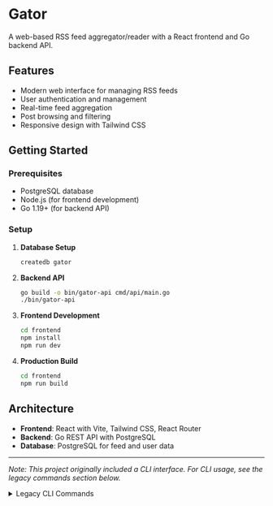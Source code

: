 # Gator

A web-based RSS feed aggregator/reader with a React frontend and Go backend API.

## Features

- Modern web interface for managing RSS feeds
- User authentication and management
- Real-time feed aggregation
- Post browsing and filtering
- Responsive design with Tailwind CSS

## Getting Started

### Prerequisites
- PostgreSQL database
- Node.js (for frontend development)
- Go 1.19+ (for backend API)

### Setup

1. **Database Setup**
   ```bash
   createdb gator
   ```

2. **Backend API**
   ```bash
   go build -o bin/gator-api cmd/api/main.go
   ./bin/gator-api
   ```

3. **Frontend Development**
   ```bash
   cd frontend
   npm install
   npm run dev
   ```

4. **Production Build**
   ```bash
   cd frontend
   npm run build
   ```

## Architecture

- **Frontend**: React with Vite, Tailwind CSS, React Router
- **Backend**: Go REST API with PostgreSQL
- **Database**: PostgreSQL for feed and user data

---

*Note: This project originally included a CLI interface. For CLI usage, see the legacy commands section below.*

<details>
<summary>Legacy CLI Commands</summary>

### User Management
| Command | Usage | Description |
|---------|-------|-------------|
| `help` | `./gator help` | Displays the help menu & commands |
| `login` | `./gator login <name>` | Logs in user |
| `register` | `./gator register <name>` | Registers new user |
| `users` | `./gator users` | Lists users including (current) signifier |
| `reset` | `./gator reset` | Resets all tables |

### Feed Management
| Command | Usage | Description |
|---------|-------|-------------|
| `addfeed` | `./gator addfeed <name> <url>` | Adds RSS feed with given name and URL |
| `agg` | `./gator agg <time_between_reqs>` | Pulls RSS data from feeds (CTRL + C to stop) |
| `follow` | `./gator follow <url>` | Follows RSS feed URL |
| `unfollow` | `./gator unfollow <url>` | Unfollows RSS feed URL |
| `feeds` | `./gator feeds` | Lists all feeds and their owners |
| `following` | `./gator following` | Lists current user's followed feeds |
| `browse` | `./gator browse <limit>` | Lists newest posts (default limit: 2) |

### CLI Setup
```bash
go build -o bin/gator cmd/cli/main.go    
./bin/gator <command>
./bin/gator help # for info
```

</details>